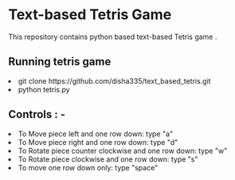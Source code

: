 # Text-based Tetris Game
This repository contains python based text-based Tetris game .
<br>
<h2>Running tetris game</h2>
<li>git clone https://github.com/disha335/text_based_tetris.git</li>
<li>python tetris.py</li>
<h2>Controls : -</h2>
<li>To Move piece left and one row down: type "a"</li>
<li>To Move piece right and one row down: type "d"</li>
<li>To Rotate piece counter clockwise and one row down: type "w"</li>
<li>To Rotate piece clockwise and one row down: type "s"</li>
<li>To move one row down only: type "space"</li>
